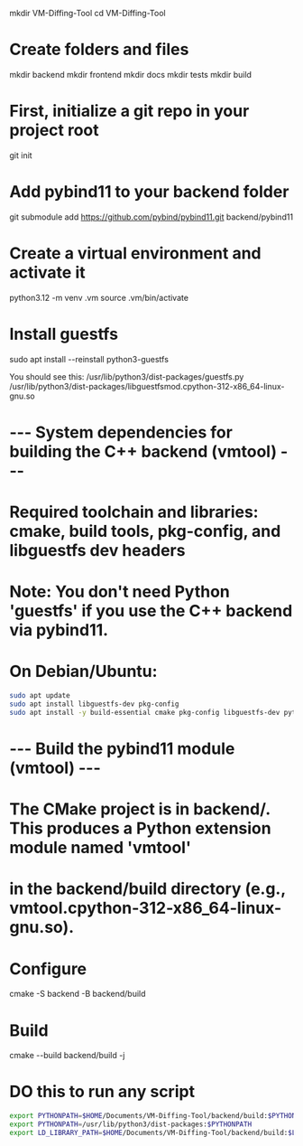 mkdir VM-Diffing-Tool
cd VM-Diffing-Tool

# Create folders and files
mkdir backend
mkdir frontend
mkdir docs
mkdir tests
mkdir build

# First, initialize a git repo in your project root
git init

# Add pybind11 to your backend folder
git submodule add https://github.com/pybind/pybind11.git backend/pybind11


# Create a virtual environment and activate it
python3.12 -m venv .vm 
source .vm/bin/activate


# Install guestfs
sudo apt install --reinstall python3-guestfs
 
You should see this:
/usr/lib/python3/dist-packages/guestfs.py
/usr/lib/python3/dist-packages/libguestfsmod.cpython-312-x86_64-linux-gnu.so

# --- System dependencies for building the C++ backend (vmtool) ---
# Required toolchain and libraries: cmake, build tools, pkg-config, and libguestfs dev headers
# Note: You don't need Python 'guestfs' if you use the C++ backend via pybind11.
# On Debian/Ubuntu:
```bash
sudo apt update
sudo apt install libguestfs-dev pkg-config
sudo apt install -y build-essential cmake pkg-config libguestfs-dev python3-dev
```

# --- Build the pybind11 module (vmtool) ---
# The CMake project is in backend/. This produces a Python extension module named 'vmtool'
# in the backend/build directory (e.g., vmtool.cpython-312-x86_64-linux-gnu.so).

# Configure
cmake -S backend -B backend/build

# Build
cmake --build backend/build -j

# DO this to run any script
```bash
export PYTHONPATH=$HOME/Documents/VM-Diffing-Tool/backend/build:$PYTHONPATH
export PYTHONPATH=/usr/lib/python3/dist-packages:$PYTHONPATH
export LD_LIBRARY_PATH=$HOME/Documents/VM-Diffing-Tool/backend/build:$LD_LIBRARY_PATH
```